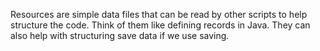Resources are simple data files that can be read by other scripts to help structure
the code. Think of them like defining records in Java. They can also help with
structuring save data if we use saving.
